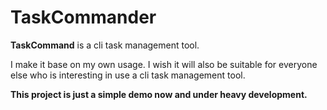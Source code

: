 # TaskCommander

**TaskCommand** is a cli task management tool.

I make it base on my own usage. I wish it will also be suitable for everyone else who is interesting in use a cli task management tool.

**This project is just a simple demo now and under heavy development.**  

